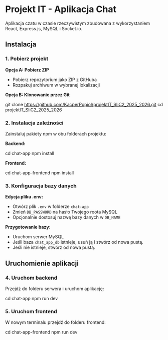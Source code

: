 # Projekt IT - Aplikacja Chat

Aplikacja czatu w czasie rzeczywistym zbudowana z wykorzystaniem React, Express.js, MySQL i Socket.io.

## Instalacja

### 1. Pobierz projekt

**Opcja A: Pobierz ZIP**
- Pobierz repozytorium jako ZIP z GitHuba
- Rozpakuj archiwum w wybranej lokalizacji

**Opcja B: Klonowanie przez Git**


git clone https://github.com/KacperPopiol/projektIT_SIiC2_2025_2026.git
cd projektIT_SIiC2_2025_2026


### 2. Instalacja zależności

Zainstaluj pakiety npm w obu folderach projektu:

**Backend:**


cd chat-app
npm install


**Frontend:**

cd chat-app-frontend
npm install


### 3. Konfiguracja bazy danych

**Edycja pliku .env:**
- Otwórz plik `.env` w folderze `chat-app`
- Zmień `DB_PASSWORD` na hasło Twojego roota MySQL
- Opcjonalnie dostosuj nazwę bazy danych w `DB_NAME`



**Przygotowanie bazy:**
- Uruchom serwer MySQL
- Jeśli baza `chat_app_db` istnieje, usuń ją i stwórz od nowa pustą.
- Jeśli nie istnieje, stwórz od nowa pustą.

## Uruchomienie aplikacji

### 4. Uruchom backend

Przejdź do folderu serwera i uruchom aplikację:


cd chat-app
npm run dev


### 5. Uruchom frontend

W nowym terminalu przejdź do folderu frontend:

cd chat-app-frontend
npm run dev